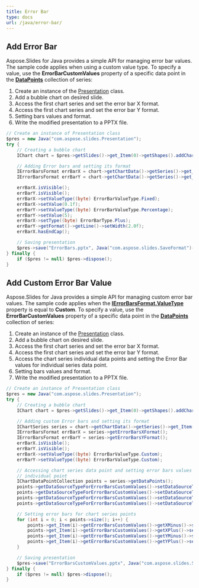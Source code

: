 ```yaml
---
title: Error Bar
type: docs
url: /java/error-bar/
---
```


## **Add Error Bar**
Aspose.Slides for Java provides a simple API for managing error bar values. The sample code applies when using a custom value type. To specify a value, use the **ErrorBarCustomValues** property of a specific data point in the [**DataPoints**](https://apireference.aspose.com/slides/java/com.aspose.slides/IChartSeriesCollection) collection of series:

1. Create an instance of the [Presentation](https://apireference.aspose.com/slides/java/com.aspose.slides/Presentation) class.
1. Add a bubble chart on desired slide.
1. Access the first chart series and set the error bar X format.
1. Access the first chart series and set the error bar Y format.
1. Setting bars values and format.
1. Write the modified presentation to a PPTX file.

```java
// Create an instance of Presentation class
$pres = new Java("com.aspose.slides.Presentation");
try {
    // Creating a bubble chart
    IChart chart = $pres->getSlides()->get_Item(0)->getShapes().addChart(ChartType.Bubble, 50, 50, 400, 300, true);

    // Adding Error bars and setting its format
    IErrorBarsFormat errBarX = chart->getChartData()->getSeries()->get_Item(0)->getErrorBarsXFormat();
    IErrorBarsFormat errBarY = chart->getChartData()->getSeries()->get_Item(0)->getErrorBarsYFormat();

    errBarX.isVisible();
    errBarY.isVisible();
    errBarX->setValueType((byte) ErrorBarValueType.Fixed);
    errBarX->setValue(0.1f);
    errBarY->setValueType((byte) ErrorBarValueType.Percentage);
    errBarY->setValue(5);
    errBarX->setType((byte) ErrorBarType.Plus);
    errBarY->getFormat()->getLine()->setWidth(2.0f);
    errBarX.hasEndCap();

    // Saving presentation
    $pres->save("ErrorBars.pptx", Java("com.aspose.slides.SaveFormat")->Pptx);
} finally {
    if ($pres != null) $pres->dispose();
}
```

## **Add Custom Error Bar Value**
Aspose.Slides for Java provides a simple API for managing custom error bar values. The sample code applies when the [**IErrorBarsFormat.ValueType**](https://apireference.aspose.com/slides/java/com.aspose.slides/IErrorBarsFormat#getValue--) property is equal to **Custom**. To specify a value, use the **ErrorBarCustomValues** property of a specific data point in the [**DataPoints**](https://apireference.aspose.com/slides/java/com.aspose.slides/IChartSeriesCollection) collection of series:

1. Create an instance of the [Presentation](https://apireference.aspose.com/slides/java/com.aspose.slides/Presentation) class.
1. Add a bubble chart on desired slide.
1. Access the first chart series and set the error bar X format.
1. Access the first chart series and set the error bar Y format.
1. Access the chart series individual data points and setting the Error Bar values for individual series data point.
1. Setting bars values and format.
1. Write the modified presentation to a PPTX file.

```java
// Create an instance of Presentation class
$pres = new Java("com.aspose.slides.Presentation");
try {
    // Creating a bubble chart
    IChart chart = $pres->getSlides()->get_Item(0)->getShapes().addChart(ChartType.Bubble, 50, 50, 400, 300, true);

    // Adding custom Error bars and setting its format
    IChartSeries series = chart->getChartData()->getSeries()->get_Item(0);
    IErrorBarsFormat errBarX = series->getErrorBarsXFormat();
    IErrorBarsFormat errBarY = series->getErrorBarsYFormat();
    errBarX.isVisible();
    errBarY.isVisible();
    errBarX->setValueType((byte) ErrorBarValueType.Custom);
    errBarY->setValueType((byte) ErrorBarValueType.Custom);

    // Accessing chart series data point and setting error bars values for
    // individual point
    IChartDataPointCollection points = series->getDataPoints();
    points->getDataSourceTypeForErrorBarsCustomValues()->setDataSourceTypeForXPlusValues((byte) DataSourceType.DoubleLiterals);
    points->getDataSourceTypeForErrorBarsCustomValues()->setDataSourceTypeForXMinusValues((byte) DataSourceType.DoubleLiterals);
    points->getDataSourceTypeForErrorBarsCustomValues()->setDataSourceTypeForYPlusValues((byte) DataSourceType.DoubleLiterals);
    points->getDataSourceTypeForErrorBarsCustomValues()->setDataSourceTypeForYMinusValues((byte) DataSourceType.DoubleLiterals);

    // Setting error bars for chart series points
    for (int i = 0; i < points->size(); i++) {
        points->get_Item(i)->getErrorBarsCustomValues()->getXMinus()->setAsLiteralDouble(i + 1);
        points->get_Item(i)->getErrorBarsCustomValues()->getXPlus()->setAsLiteralDouble(i + 1);
        points->get_Item(i)->getErrorBarsCustomValues()->getYMinus()->setAsLiteralDouble(i + 1);
        points->get_Item(i)->getErrorBarsCustomValues()->getYPlus()->setAsLiteralDouble(i + 1);
    }

    // Saving presentation
    $pres->save("ErrorBarsCustomValues.pptx", Java("com.aspose.slides.SaveFormat")->Pptx);
} finally {
    if ($pres != null) $pres->dispose();
}
```